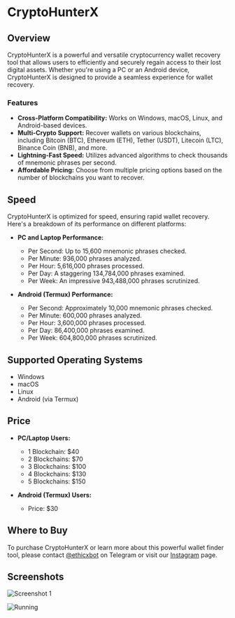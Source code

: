 # CryptoHunterX

## Overview

CryptoHunterX is a powerful and versatile cryptocurrency wallet recovery tool that allows users to efficiently and securely regain access to their lost digital assets. Whether you're using a PC or an Android device, CryptoHunterX is designed to provide a seamless experience for wallet recovery. 

### Features

- **Cross-Platform Compatibility:** Works on Windows, macOS, Linux, and Android-based devices.
- **Multi-Crypto Support:** Recover wallets on various blockchains, including Bitcoin (BTC), Ethereum (ETH), Tether (USDT), Litecoin (LTC), Binance Coin (BNB), and more.
- **Lightning-Fast Speed:** Utilizes advanced algorithms to check thousands of mnemonic phrases per second.
- **Affordable Pricing:** Choose from multiple pricing options based on the number of blockchains you want to recover.

## Speed

CryptoHunterX is optimized for speed, ensuring rapid wallet recovery. Here's a breakdown of its performance on different platforms:

- **PC and Laptop Performance:**
  - Per Second: Up to 15,600 mnemonic phrases checked.
  - Per Minute: 936,000 phrases analyzed.
  - Per Hour: 5,616,000 phrases processed.
  - Per Day: A staggering 134,784,000 phrases examined.
  - Per Week: An impressive 943,488,000 phrases scrutinized.

- **Android (Termux) Performance:**
  - Per Second: Approximately 10,000 mnemonic phrases checked.
  - Per Minute: 600,000 phrases analyzed.
  - Per Hour: 3,600,000 phrases processed.
  - Per Day: 86,400,000 phrases examined.
  - Per Week: 604,800,000 phrases scrutinized.

## Supported Operating Systems

- Windows
- macOS
- Linux
- Android (via Termux)

## Price

- **PC/Laptop Users:**
  - 1 Blockchain: $40
  - 2 Blockchains: $70
  - 3 Blockchains: $100
  - 4 Blockchains: $130
  - 5 Blockchains: $150

- **Android (Termux) Users:**
  - Price: $30

## Where to Buy

To purchase CryptoHunterX or learn more about this powerful wallet finder tool, please contact [@ethicxbot](https://telegram.me/ethicxbot) on Telegram or visit our [Instagram](https://instagram.com/haxorlex) page.


## Screenshots

![Screenshot 1](https://i.ibb.co/SdNb1Nb/IMG-20230925-224721-611.png)

![Running](https://s6.gifyu.com/images/S4rvM.gif)